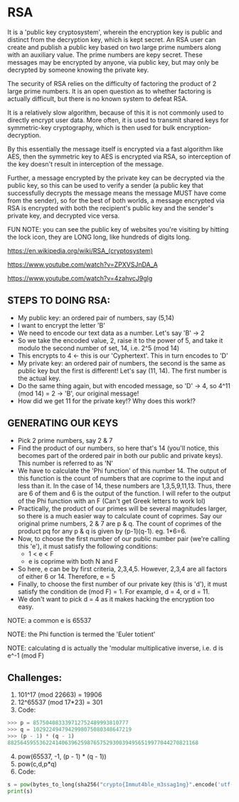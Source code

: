 # RSA

It is a 'public key cryptosystem', wherein the encryption key is public and distinct from the decryption key, which is kept secret. An RSA user can create and publish a public key based on two large prime numbers along with an auxiliary value. The prime numbers are kepy secret. These messages may be encrypted by anyone, via public key, but may only be decrypted by someone knowing the private key.

The security of RSA relies on the difficulty of factoring the product of 2 large prime numbers. It is an open question as to whether factoring is actually difficult, but there is no known system to defeat RSA.

It is a relatively slow algorithm, because of this it is not commonly used to directly encrypt user data. More often, it is used to transmit shared keys for symmetric-key cryptography, which is then used for bulk encryption-decryption.

By this essentially the message itself is encrypted via a fast algorithm like AES, then the symmetric key to AES is encrypted via RSA, so interception of the key doesn't result in interception of the message.

Further, a message encrypted by the private key can be decrypted via the public key, so this can be used to verify a sender (a public key that successfully decrypts the message means the message MUST have come from the sender), so for the best of both worlds, a message encrypted via RSA is encrypted with both the recipient's public key and the sender's private key, and decrypted vice versa.

FUN NOTE: you can see the public key of websites you're visiting by hitting the lock icon, they are LONG long, like hundreds of digits long.

https://en.wikipedia.org/wiki/RSA_(cryptosystem)

https://www.youtube.com/watch?v=ZPXVSJnDA_A

https://www.youtube.com/watch?v=4zahvcJ9glg

## STEPS TO DOING RSA:

- My public key: an ordered pair of numbers, say (5,14)
- I want to encrypt the letter 'B'
- We need to encode our text data as a number. Let's say 'B' -> 2
- So we take the encoded value, 2, raise it to the power of 5, and take it modulo the second number of set, 14, i.e. 2^5 (mod 14)
- This encrypts to 4 <- this is our 'Cyphertext'. This in turn encodes to 'D'
- My private key: an ordered pair of numbers, the second is the same as public key but the first is different! Let's say (11, 14). The first number is the actual key.
- Do the same thing again, but with encoded message, so 'D' -> 4, so 4^11 (mod 14) = 2 -> 'B', our original message!
- How did we get 11 for the private key!? Why does this work!?

## GENERATING OUR KEYS

- Pick 2 prime numbers, say 2 & 7
- Find the product of our numbers, so here that's 14 (you'll notice, this becomes part of the ordered pair in both our public and private keys). This number is referred to as 'N'
- We have to calculate the 'Phi function' of this number 14. The output of this function is the count of numbers that are coprime to the input and less than it. In the case of 14, these numbers are 1,3,5,9,11,13. Thus, there are 6 of them and 6 is the output of the function. I will refer to the output of the Phi function with an F (Can't get Greek letters to work lol)
- Practically, the product of our primes will be several magnitudes larger, so there is a much easier way to calculate count of coprimes. Say our original prime numbers, 2 & 7 are p & q. The count of coprimes of the product pq for any p & q is given by (p-1)(q-1). eg. 1\*6=6. 
- Now, to choose the first number of our public number pair (we're calling this 'e'), it must satisfy the following conditions: 
	- 1 < e < F
	- e is coprime with both N and F
- So here, e can be by first criteria, 2,3,4,5. However, 2,3,4 are all factors of either 6 or 14. Therefore, e = 5
- Finally, to choose the first number of our private key (this is 'd'), it must satisfy the condition de (mod F) = 1. For example, d = 4, or d = 11.
- We don't want to pick d = 4 as it makes hacking the encryption too easy.

NOTE: a common e is 65537

NOTE: the Phi function is termed the 'Euler totient'

NOTE: calculating d is actually the 'modular multiplicative inverse, i.e. d is e^-1 (mod F)
## Challenges:

1. 101^17 (mod 22663) = 19906
2. 12^65537 (mod 17\*23) = 301
3. Code:
```py
>>> p = 857504083339712752489993810777
>>> q = 1029224947942998075080348647219
>>> (p - 1) * (q - 1)
882564595536224140639625987657529300394956519977044270821168
```
4. pow(65537, -1, (p - 1) * (q - 1))
5. pow(c,d,p\*q)
6. Code:
```py
s = pow(bytes_to_long(sha256("crypto{Immut4ble_m3ssag1ng}".encode('utf-8')).digest()),d,n)
print(s)
```


